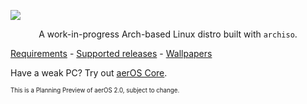 <img src="https://hewol.github.io/assets/img/aeros-wide-dark.png"></img><br>
<p align="center">A work-in-progress Arch-based Linux distro built with <code>archiso</code>.</p>



[Requirements](https://github.com/hewol/aerOS/blob/master/REQUIREMENTS.md) - [Supported releases](https://github.com/hewol/aerOS/blob/main/MAINTAIN.md) - [Wallpapers](https://github.com/hewol/aeros-wallpapers)

Have a weak PC? Try out [aerOS Core](https://github.com/hewol/aerOS-core).

<sub><sup>This is a Planning Preview of aerOS 2.0, subject to change.</sub></sup>
